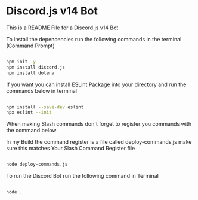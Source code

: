 # Discord.js v14 Bot

This is a README File for a Discord.js v14 Bot

To install the depencencies run the following commands in the terminal (Command Prompt)

```sh

npm init -y
npm install discord.js
npm install dotenv

```

If you want you can install ESLint Package into your directory and run the commands below in terminal

```sh

npm install --save-dev eslint
npx eslint --init

```

When making Slash commands don't forget to register you commands with the command below

In my Build the command register is a file called deploy-commands.js make sure this matches
Your Slash Command Register file

```sh

node deploy-commands.js

```

To run the Discord Bot run the following command in Terminal

```sh

node .

```
